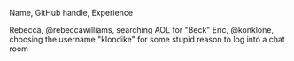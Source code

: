 Name, GitHub handle, Experience 

Rebecca, @rebeccawilliams, searching AOL for "Beck" 
Eric, @konklone, choosing the username "klondike" for some stupid reason to log into a chat room
